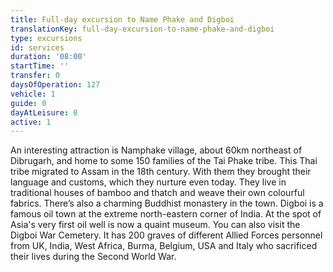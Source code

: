 ```yaml
---
title: Full-day excursion to Name Phake and Digboi
translationKey: full-day-excursion-to-name-phake-and-digboi
type: excursions
id: services
duration: '08:00'
startTime: ''
transfer: 0
daysOfOperation: 127
vehicle: 1
guide: 0
dayAtLeisure: 0
active: 1
---
```

An interesting attraction is Namphake village, about 60km northeast of Dibrugarh, and home to some 150 families of the Tai Phake tribe. This Thai tribe migrated to Assam in the 18th century. With them they brought their language and customs, which they nurture even today. They live in traditional houses of bamboo and thatch and weave their own colourful fabrics. There’s also a charming Buddhist monastery in the town.    Digboi is a famous oil town at the extreme north-eastern corner of India. At the spot of Asia's very first oil well is now a quaint museum. You can also visit the Digboi War Cemetery. It has 200 graves of different Allied Forces personnel from UK, India, West Africa, Burma, Belgium, USA and Italy who sacrificed their lives during the Second World War.